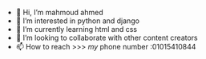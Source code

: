 - 👋 Hi, I’m mahmoud ahmed
- 👀 I’m interested in python and django 
- 🌱 I’m currently learning html and css 
- 💞️ I’m looking to collaborate with other content creators
- 📫 How to reach >>> _my_ phone number :01015410844

<!---
mahmoud9050/mahmoud9050 is a ✨ special ✨ repository because its `README.md` (this file) appears on your GitHub profile.
You can click the Preview link to take a look at your changes.
--->
